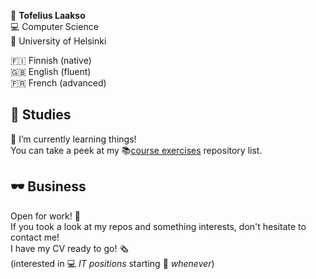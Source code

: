 🧖 **Tofelius Laakso**  
💻 Computer Science  
🏫 University of Helsinki  
<!--:man_technologist:-->

🇫🇮 Finnish (native)  
🇬🇧 English (fluent)  
🇫🇷 French (advanced)

📖 Studies
---

🌱 I’m currently learning things!  
You can take a peek at my 📚[course exercises](https://github.com/stars/t0ffe/lists/course-exercises)  repository list.

🕶️ Business
---
Open for work! 🏢  
If you took a look at my repos and something interests, don't hesitate to contact me!  
I have my CV ready to go! 🗞️  
(interested in 💻 _IT positions_ starting 📆 _whenever_)

